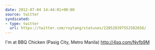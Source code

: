 ```yaml
---
date: 2012-07-04 14:44:01+00:00
source: twitter
syndicated:
- type: twitter
  url: https://twitter.com/roytang/statuses/220528397552582656/
---
```


I'm at BBQ Chicken (Pasig City, Metro Manila) http://4sq.com/Nyfb9M